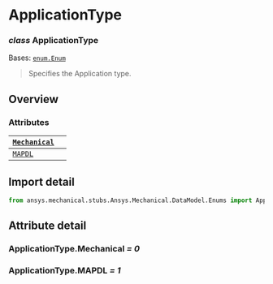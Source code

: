 <a id="applicationtype"></a>

# ApplicationType

<a id="ApplicationType"></a>

### *class* ApplicationType

Bases: [`enum.Enum`](https://docs.python.org/3/library/enum.html#enum.Enum)

> Specifies the Application type.

> <!-- !! processed by numpydoc !! -->

<a id="overview"></a>

## Overview

### Attributes

| [`Mechanical`](#ApplicationType.Mechanical)   |    |
|-----------------------------------------------|----|
| [`MAPDL`](#ApplicationType.MAPDL)             |    |

<a id="import-detail"></a>

## Import detail

```python
from ansys.mechanical.stubs.Ansys.Mechanical.DataModel.Enums import ApplicationType
```

<a id="attribute-detail"></a>

## Attribute detail

<a id="ApplicationType.Mechanical"></a>

### ApplicationType.Mechanical *= 0*

<a id="ApplicationType.MAPDL"></a>

### ApplicationType.MAPDL *= 1*
